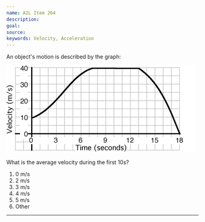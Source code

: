 ```yaml
---
name: A2L Item 264
description: 
goal: 
source: 
keywords: Velocity, Acceleration
---
```


An object's motion is described by the graph:

![Item264_fig1.gif](../images/Item264_fig1.gif)

What is the average velocity during the first 10s?


1. 0 m/s
2. 2 m/s
3. 3 m/s
4. 4 m/s
5. 5 m/s
6. Other


<hr/>


